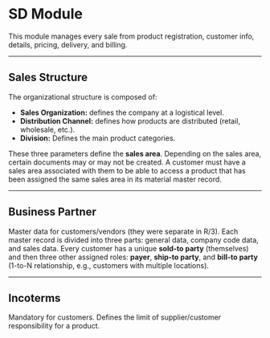 # SD Module

This module manages every sale from product registration, customer info, details, pricing, delivery, and billing.

---

## Sales Structure

The organizational structure is composed of:
* **Sales Organization:** defines the company at a logistical level.
* **Distribution Channel:** defines how products are distributed (retail, wholesale, etc.).
* **Division:** Defines the main product categories.

These three parameters define the **sales area**. Depending on the sales area, certain documents may or may not be created.
A customer must have a sales area associated with them to be able to access a product that has been assigned the same sales area in its material master record.

---

## Business Partner

Master data for customers/vendors (they were separate in R/3).
Each master record is divided into three parts: general data, company code data, and sales data.
Every customer has a unique **sold-to party** (themselves) and then three other assigned roles: **payer**, **ship-to party**, and **bill-to party** (1-to-N relationship, e.g., customers with multiple locations).

---

## Incoterms

Mandatory for customers. Defines the limit of supplier/customer responsibility for a product.